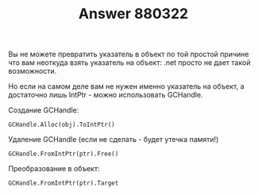 ﻿---
title: "Answer 880322"
se.owner.user_id: 178779
se.owner.display_name: "Pavel Mayorov"
se.owner.link: "https://ru.stackoverflow.com/users/178779/pavel-mayorov"
se.answer_id: 880322
se.question_id: 880130
se.post_type: answer
se.score: 3
se.is_accepted: False
---
<p>Вы не можете превратить указатель в объект по той простой причине что вам неоткуда взять указатель на объект: .net просто не дает такой возможности.</p>

<p>Но если на самом деле вам не нужен именно указатель на объект, а достаточно лишь IntPtr - можно использовать GCHandle.</p>

<p>Создание GCHandle:</p>

<pre><code>GCHandle.Alloc(obj).ToIntPtr()
</code></pre>

<p>Удаление GCHandle (если не сделать - будет утечка памяти!)</p>

<pre><code>GCHandle.FromIntPtr(ptr).Free()
</code></pre>

<p>Преобразование в объект:</p>

<pre><code>GCHandle.FromIntPtr(ptr).Target
</code></pre>
